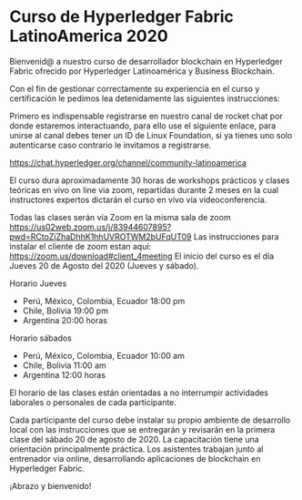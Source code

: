 # Curso de Hyperledger Fabric LatinoAmerica 2020

Bienvenid@ a nuestro curso de desarrollador blockchain en Hyperledger Fabric ofrecido por Hyperledger Latinoamérica y Business Blockchain.

Con el fin de gestionar correctamente su experiencia en el curso y certificación le pedimos lea detenidamente las siguientes instrucciones:

Primero es indispensable registrarse en nuestro canal de rocket chat por donde estaremos interactuando, para ello use el siguiente enlace, para unirse al canal debes tener un ID de Linux Foundation, si ya tienes uno solo autenticarse caso contrario le invitamos a registrarse.
 
https://chat.hyperledger.org/channel/community-latinoamerica

El curso dura aproximadamente 30 horas de workshops prácticos y clases teóricas en vivo on line via zoom, repartidas durante 2 meses en la cual  instructores expertos dictarán el curso en vivo vía videoconferencia.

Todas las clases serán vía   Zoom en la misma sala de zoom
https://us02web.zoom.us/j/83944607895?pwd=RCtoZjZhaDhhK1hhUVROTWM2bUFqUT09
Las instrucciones para instalar el cliente de zoom estan aquí: https://zoom.us/download#client_4meeting 
El inicio del curso es el día Jueves 20  de Agosto del 2020  (Jueves y sábado). 
 
Horario Jueves 
- Perú, México, Colombia, Ecuador 18:00 pm
- Chile, Bolivia 19:00 pm
- Argentina 20:00 horas

Horario sábados 
- Perú, México, Colombia, Ecuador 10:00 am
- Chile, Bolivia 11:00 am
- Argentina 12:00  horas
 
El horario de las clases están orientadas a no interrumpir  actividades laborales o personales de cada participante.

Cada participante del curso debe instalar su propio ambiente de desarrollo local con las instrucciones que se entregarán y revisarán en la primera clase del sábado 20 de agosto de 2020.
La capacitación tiene una orientación principalmente práctica. Los asistentes trabajan junto al entrenador via online, desarrollando aplicaciones de blockchain en Hyperledger Fabric. 


¡Abrazo y bienvenido!
